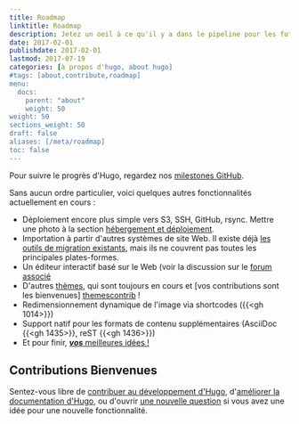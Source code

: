 ```yaml
---
title: Roadmap
linktitle: Roadmap
description: Jetez un oeil à ce qu'il y a dans le pipeline pour les futures versions du projet Hugo.
date: 2017-02-01
publishdate: 2017-02-01
lastmod: 2017-07-19
categories: [à propos d'hugo, about hugo]
#tags: [about,contribute,roadmap]
menu:
  docs:
    parent: "about"
    weight: 50
weight: 50
sections_weight: 50
draft: false
aliases: [/meta/roadmap]
toc: false
---
```


Pour suivre le progrès d'Hugo, regardez nos [milestones GitHub][milestones].

Sans aucun ordre particulier, voici quelques autres fonctionnalités actuellement en cours :

* Déploiement encore plus simple vers S3, SSH, GitHub, rsync. Mettre une photo à la section [hébergement et déploiement][].
* Importation à partir d'autres systèmes de site Web. Il existe déjà [les outils de migration existants][migration], mais ils ne couvrent pas toutes les principales plates-formes.
* Un éditeur interactif basé sur le Web (voir la discussion sur le [forum associé](https://discourse.gohugo.io/t/web-based-editor/155)
* D'autres [thèmes][themes], qui sont toujours en cours et [vos contributions sont les bienvenues] [themescontrib] !
* Redimensionnement dynamique de l'image via shortcodes ({{<gh 1014>}})
* Support natif pour les formats de contenu supplémentaires (AsciiDoc {{<gh 1435>}}, reST {{<gh 1436>}})
* Et pour finir, [***vos*** meilleures idées !][]

## Contributions Bienvenues

Sentez-vous libre de [contribuer au développement d'Hugo][devcontribute], d'[améliorer la documentation d'Hugo][doccontribute], ou d'ouvrir [une nouvelle question][newissue] si vous avez une idée pour une nouvelle fonctionnalité.

[#98]: https://github.com/gohugoio/hugo/issues/98
[#1014]: https://github.com/gohugoio/hugo/issues/1014
[#1435]: https://github.com/gohugoio/hugo/issues/1435
[#1436]: https://github.com/gohugoio/hugo/issues/1436
[devcontribute]: /contribute/development/
[doccontribute]: /contribute/documentation/
[hébergement et déploiement]: /hebergement-et-deploiement/
[migration]: /outils/migrations/
[milestones]: https://github.com/gohugoio/hugo/milestone/14
[newissue]: https://github.com/gohugoio/hugo/issues/
[themes]: /themes/
[themescontrib]: /contribute/themes/
[tutorials]: /tutorials
[***vos*** meilleures idées !]: /contribute/
